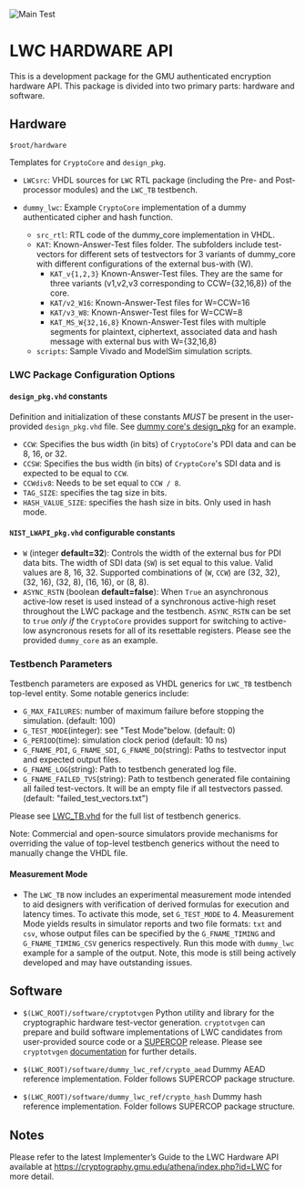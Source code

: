 ![Main Test](https://github.com/GMUCERG/LWC/workflows/Main%20Test/badge.svg?branch=dev)
# LWC HARDWARE API
This is a development package for the GMU authenticated encryption hardware API.
This package is divided into two primary parts: hardware and software.


## Hardware
`$root/hardware`

Templates for `CryptoCore` and `design_pkg`.

* `LWCsrc`: VHDL sources for `LWC` RTL package (including the Pre- and Post-processor modules) and the `LWC_TB` testbench.
    
* `dummy_lwc`: Example `CryptoCore` implementation of a dummy authenticated cipher and hash function. 
    * `src_rtl`: RTL code of the dummy_core implementation in VHDL.
    * `KAT`: Known-Answer-Test files folder. The subfolders include test-vectors for different sets of testvectors for 3 variants of dummy_core with different configurations of the external bus-with (W).
        * `KAT_v{1,2,3}`
            Known-Answer-Test files. They are the same for three variants (v1,v2,v3 corresponding to CCW={32,16,8}) of the core.
        * `KAT/v2_W16`:
            Known-Answer-Test files for W=CCW=16
        * `KAT/v3_W8`:
            Known-Answer-Test files for W=CCW=8       
        * `KAT_MS_W{32,16,8}`
            Known-Answer-Test files with multiple segments for plaintext, ciphertext, associated data and hash message with external bus with W={32,16,8}
    * `scripts`: Sample Vivado and ModelSim simulation scripts.


### LWC Package Configuration Options

#### `design_pkg.vhd` constants
Definition and initialization of these constants _MUST_ be present in the user-provided `design_pkg.vhd` file. See [dummy core's design_pkg](hardware/dummy_lwc/src_rtl/design_pkg.vhd) for an example.
- `CCW`: Specifies the bus width (in bits) of `CryptoCore`'s PDI data and can be 8, 16, or 32. 
- `CCSW`: Specifies the bus width (in bits) of `CryptoCore`'s SDI data and is expected to be equal to `CCW`.
- `CCWdiv8`: Needs to be set equal to `CCW / 8`.
- `TAG_SIZE`: specifies the tag size in bits.
- `HASH_VALUE_SIZE`: specifies the hash size in bits. Only used in hash mode.
 
#### `NIST_LWAPI_pkg.vhd` configurable constants
- `W` (integer **default=32**): Controls the width of the external bus for PDI data bits. The width of SDI data (`SW`) is set equal to this value. Valid values are 8, 16, 32.
  Supported combinations of (`W`, `CCW`) are (32, 32), (32, 16), (32, 8), (16, 16), or (8, 8).
- `ASYNC_RSTN` (boolean **default=false**): When `True` an asynchronous active-low reset is used instead of a synchronous active-high reset throughout the LWC package and the testbench. `ASYNC_RSTN` can be set to `true` _only if_ the `CryptoCore` provides support for switching to active-low asyncronous resets for all of its resettable registers. Please see the provided `dummy_core` as an example.

### Testbench Parameters
Testbench parameters are exposed as VHDL generics for `LWC_TB` testbench top-level entity.
Some notable generics include:
- `G_MAX_FAILURES`: number of maximum failure before stopping the simulation. (default: 100)
- `G_TEST_MODE`(integer): see "Test Mode"below. (default: 0)
- `G_PERIOD`(time): simulation clock period (default: 10 ns)
- `G_FNAME_PDI`, `G_FNAME_SDI`, `G_FNAME_DO`(string): Paths to testvector input and expected output files.
- `G_FNAME_LOG`(string): Path to testbench generated log file.
- `G_FNAME_FAILED_TVS`(string): Path to testbench generated file containing all failed test-vectors. It will be an empty file if all testvectors passed. (default: "failed_test_vectors.txt")

Please see [LWC_TB.vhd](hardware/LWCsrc/LWC_TB.vhd) for the full list of testbench generics.

Note: Commercial and open-source simulators provide mechanisms for overriding the value of top-level testbench generics without the need to manually change the VHDL file.

#### Measurement Mode
- The `LWC_TB` now includes an experimental measurement mode intended to aid designers with verification of derived formulas for execution and latency times. To activate this mode, set `G_TEST_MODE` to 4. Measurement Mode yields results in simulator reports and two file formats: `txt` and `csv`, whose output files can be specified by the `G_FNAME_TIMING` and `G_FNAME_TIMING_CSV` generics respectively. Run this mode with `dummy_lwc` example for a sample of the output. Note, this mode is still being actively developed and may have outstanding issues.

## Software

* `$(LWC_ROOT)/software/cryptotvgen`
  Python utility and library for the cryptographic hardware test-vector generation.
  `cryptotvgen` can prepare and build software implementations of LWC candidates from user-provided source code or a [SUPERCOP](https://bench.cr.yp.to/supercop.html) release.
  Please see `cryptotvgen` [documentation](./software/cryptotvgen/README.md) for further details.

* `$(LWC_ROOT)/software/dummy_lwc_ref/crypto_aead`
  Dummy AEAD reference implementation.
  Folder follows SUPERCOP package structure.
    
* `$(LWC_ROOT)/software/dummy_lwc_ref/crypto_hash`
  Dummy hash reference implementation.
  Folder follows SUPERCOP package structure. 

## Notes
Please refer to the latest Implementer’s Guide to the LWC Hardware API
available at https://cryptography.gmu.edu/athena/index.php?id=LWC
for more detail.
